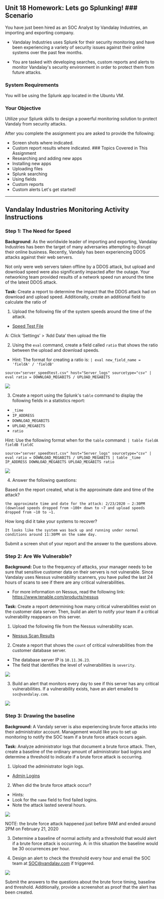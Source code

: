 ## Unit 18 Homework: Lets go Splunking! ### Scenario
You have just been hired as an SOC Analyst by Vandalay Industries, an importing and exporting company.

-	Vandalay Industries uses Splunk for their security monitoring and have been experiencing a variety of security issues against their online systems over the past few months.

-	You are tasked with developing searches, custom reports and alerts to monitor Vandalay's security environment in order to protect them from future attacks.

### System Requirements

You will be using the Splunk app located in the Ubuntu VM.

### Your Objective

Utilize your Splunk skills to design a powerful monitoring solution to protect Vandaly from security attacks.

After you complete the assignment you are asked to provide the following:

-	Screen shots where indicated.
-	Custom report results where indicated. ### Topics Covered in This Assignment
-	Researching and adding new apps
-	Installing new apps
-	Uploading files
-	Splunk searching
-	Using fields
-	Custom reports
-	Custom alerts Let's get started!
---

## Vandalay Industries Monitoring Activity Instructions

### Step 1: The Need for Speed

**Background**: As the worldwide leader of importing and exporting, Vandalay Industries has been the target of many adversaries attempting to disrupt their online business. Recently, Vandaly has been experiencing DDOS attacks against their web servers.

Not only were web servers taken offline by a DDOS attack, but upload and download speed were also significantly impacted after the outage. Your networking team provided results of a network speed run around the time of the latest DDOS attack.

**Task:** Create a report to determine the impact that the DDOS attack had on download and upload speed. Additionally, create an additional field to calculate the ratio of

 
1.	Upload the following file of the system speeds around the time of the attack.
- [Speed Test File](resources/server_speedtest.csv) 

A: Click ‘Settings’ > ‘Add Data’ then upload the file

2.	Using the `eval` command, create a field called `ratio` that shows the ratio between the upload and download speeds.
- Hint: The format for creating a ratio is: `| eval new_field_name = 'fieldA' / 'fieldB'`

`source="server_speedtest.csv" host="Server_logs" sourcetype="csv" | eval ratio = DOWNLOAD_MEGABITS / UPLOAD_MEGABITS`

![](images/step-01-a.PNG)

3.	Create a report using the Splunk's `table` command to display the following fields in a statistics report:
-	`_time`
-	`IP_ADDRESS`
-	`DOWNLOAD_MEGABITS`
-	`UPLOAD_MEGABITS`
-	`ratio`

Hint: Use the following format when for the `table` command: `| table fieldA fieldB fieldC`

`source="server_speedtest.csv" host="Server_logs" sourcetype="csv" | eval ratio = DOWNLOAD_MEGABITS / UPLOAD_MEGABITS | table _time IP_ADDRESS DOWNLOAD_MEGABITS UPLOAD_MEGABITS ratio`

![](images/step-01.PNG)



4.	Answer the following questions:

Based on the report created, what is the approximate date and time of the attack?

`the approximate time and date for the attack: 2/23/2020 – 2:30PM (download speeds dropped from ~100+ down to ~7 and upload speeds dropped from ~10 to ~1.`

How long did it take your systems to recover?

`It looks like the system was back up and running under normal conditions around 11:30PM on the same day.`

Submit a screen shot of your report and the answer to the questions above.
 
 
### Step 2: Are We Vulnerable?

**Background:** Due to the frequency of attacks, your manager needs to be sure that sensitive customer data on their servers is not vulnerable. Since Vandalay uses Nessus vulnerability scanners, you have pulled the last 24 hours of scans to see if there are any critical vulnerabilities.

- For more information on Nessus, read the following link: https://www.tenable.com/products/nessus

**Task:** Create a report determining how many critical vulnerabilities exist on the customer data server. Then, build an alert to notify your team if a critical vulnerability reappears on this server.

1.	Upload the following file from the Nessus vulnerability scan.
-	[Nessus Scan Results](resources/nessus_logs.csv)

2.	Create a report that shows the `count` of critical vulnerabilities from the customer database server.
-	The database server IP is `10.11.36.23`.
-	The field that identifies the level of vulnerabilities is `severity`.

![](images/step-02-a.PNG)


3.	Build an alert that monitors every day to see if this server has any critical vulnerabilities. If a vulnerability exists, have an alert emailed to
`soc@vandalay.com`.

![](images/step-02-b.PNG)
 
 





### Step 3: Drawing the baseline

**Background:** A Vandaly server is also experiencing brute force attacks into their administrator account. Management would like you to set up monitoring to notify the SOC team if a brute force attack occurs again.

**Task:** Analyze administrator logs that document a brute force attack. Then, create a baseline of the ordinary amount of administrator bad logins and determine a threshold to indicate if a brute force attack is occurring.

1.	Upload the administrator login logs.
-	[Admin Logins](resources/Administrator_logs.csv)

2.	When did the brute force attack occur?
-	Hints:
-	Look for the `name` field to find failed logins.
-	Note the attack lasted several hours.

![](images/step-03-a.PNG)
 
 

NOTE: the brute force attack happened just before 9AM and ended around 2PM on February 21, 2020

3.	Determine a baseline of normal activity and a threshold that would alert if a brute force attack is occurring.
A: in this situation the baseline would be 30 occurrences per hour.

4.	Design an alert to check the threshold every hour and email the SOC team at SOC@vandalay.com if triggered.

![](images/step-03-b.PNG)

Submit the answers to the questions about the brute force timing, baseline and threshold. Additionally, provide a screenshot as proof that the alert has been created.

